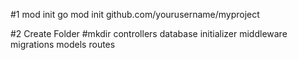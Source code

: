 #1 mod init
go mod init github.com/yourusername/myproject

#2 Create Folder
#mkdir controllers database initializer middleware migrations models routes
